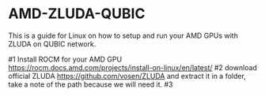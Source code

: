# AMD-ZLUDA-QUBIC 
This is a guide for Linux on how to setup and run your AMD GPUs with ZLUDA on QUBIC network.

#1 Install ROCM for your AMD GPU https://rocm.docs.amd.com/projects/install-on-linux/en/latest/
#2 download official ZLUDA https://github.com/vosen/ZLUDA and extract it in a folder, take a note of the path because we will need it.
#3 
